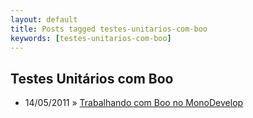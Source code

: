 ```yaml
---
layout: default
title: Posts tagged testes-unitarios-com-boo
keywords: [testes-unitarios-com-boo]
---
```

<h2 class="category">Testes Unitários com Boo</h2>
<ul class="posts">
<li>
<p>
<span class="date">14/05/2011</span> &raquo; 
<a href="/blog/trabalhando-com-boo-no-monodevelop">Trabalhando com Boo no MonoDevelop</a>
</p>
</li> 
</ul>
